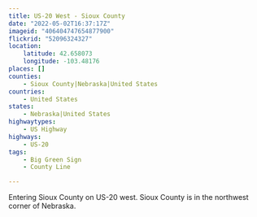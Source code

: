 ```yaml
---
title: US-20 West - Sioux County
date: "2022-05-02T16:37:17Z"
imageid: "406404747654877900"
flickrid: "52096324327"
location:
    latitude: 42.658073
    longitude: -103.48176
places: []
counties:
    - Sioux County|Nebraska|United States
countries:
    - United States
states:
    - Nebraska|United States
highwaytypes:
    - US Highway
highways:
    - US-20
tags:
    - Big Green Sign
    - County Line

---
```

Entering Sioux County on US-20 west.  Sioux County is in the northwest corner of Nebraska.